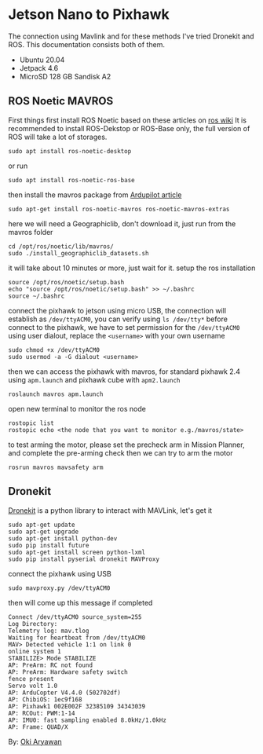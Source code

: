 # Jetson Nano to Pixhawk
The connection using Mavlink and for these methods I've tried Dronekit and ROS. This documentation consists both of them.

- Ubuntu 20.04
- Jetpack 4.6
- MicroSD 128 GB Sandisk A2

## ROS Noetic MAVROS
First things first install ROS Noetic based on these articles on [ros wiki](http://wiki.ros.org/noetic/Installation/Ubuntu)
It is recommended to install ROS-Dekstop or ROS-Base only, the full version of ROS will take a lot of storages.
```
sudo apt install ros-noetic-desktop
```
or run
```
sudo apt install ros-noetic-ros-base
```
then install the mavros package from [Ardupilot article](https://ardupilot.org/dev/docs/ros-install.html)
```
sudo apt-get install ros-noetic-mavros ros-noetic-mavros-extras
```
here we will need a Geographiclib, don't download it, just run from the mavros folder
```
cd /opt/ros/noetic/lib/mavros/
sudo ./install_geographiclib_datasets.sh
```
it will take about 10 minutes or more, just wait for it.
setup the ros installation
```
source /opt/ros/noetic/setup.bash
echo "source /opt/ros/noetic/setup.bash" >> ~/.bashrc
source ~/.bashrc
```

connect the pixhawk to jetson using micro USB, the connection will establish as `/dev/ttyACM0`, you can verify using `ls /dev/tty*`
before connect to the pixhawk, we have to set permission for the `/dev/ttyACM0` using user dialout, replace the `<username>` with your own username
```
sudo chmod +x /dev/ttyACM0
sudo usermod -a -G dialout <username>
```
then we can access the pixhawk with mavros, for standard pixhawk 2.4 using `apm.launch` and pixhawk cube with `apm2.launch`
```
roslaunch mavros apm.launch
```
open new terminal to monitor the ros node 
```
rostopic list
rostopic echo <the node that you want to monitor e.g./mavros/state>
```
to test arming the motor, please set the precheck arm in Mission Planner, and complete the pre-arming check then we can try to arm the motor
```
rosrun mavros mavsafety arm
```
## Dronekit
[Dronekit](https://dronekit-python.readthedocs.io/en/latest/) is a python library to interact with MAVLink, let's get it
```
sudo apt-get update
sudo apt-get upgrade
sudo apt-get install python-dev
sudo pip install future
sudo apt-get install screen python-lxml
sudo pip install pyserial dronekit MAVProxy
```
connect the pixhawk using USB
```
sudo mavproxy.py /dev/ttyACM0
```
then will come up this message if completed

```
Connect /dev/ttyACM0 source_system=255
Log Directory:
Telemetry log: mav.tlog
Waiting for heartbeat from /dev/ttyACM0
MAV> Detected vehicle 1:1 on link 0
online system 1
STABILIZE> Mode STABILIZE
AP: PreArm: RC not found
AP: PreArm: Hardware safety switch
fence present
Servo volt 1.0
AP: ArduCopter V4.4.0 (502702df)
AP: ChibiOS: 1ec9f168
AP: Pixhawk1 002E002F 32385109 34343039
AP: RCOut: PWM:1-14
AP: IMU0: fast sampling enabled 8.0kHz/1.0kHz
AP: Frame: QUAD/X
```

By: [Oki Aryawan](https://www.instagram.com/oki_aryawan/)
